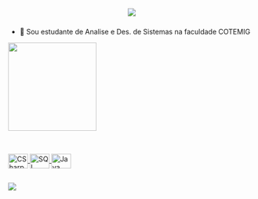 ### 
<h1 align="center">
  <a href="https://git.io/typing-svg">
    <img  src="https://readme-typing-svg.herokuapp.com/?lines=Eiee!;Eu+sou+a+Thaís+Brasileiro&center=true&size=35">
  </a>

###
</h1>

- 🔭 Sou estudante de Analise e Des. de Sistemas na faculdade COTEMIG

<div>
  <a href="https://github.com/thaisbrt">

  <img height="180em" src="https://github-readme-stats.vercel.app/api/top-langs/?username=thaisbrt&layout=compact&langs_count=16&theme=transparent">

</div>

##

<div style="display: inline_block"><br>
  <img align="center" alt="CSharp" height="30" width="40" src="https://cdn.jsdelivr.net/gh/devicons/devicon/icons/csharp/csharp-original.svg">
  <img align="center" alt="SQL" height="30" width="40" src="https://cdn.jsdelivr.net/gh/devicons/devicon/icons/oracle/oracle-original.svg">
  <img align="center" alt="Java" height="30" width="40" src="https://cdn.jsdelivr.net/gh/devicons/devicon/icons/java/java-original.svg">
</div>

##

<div>
  <a href="https://www.linkedin.com/in/tha%C3%ADs-brasileiro-torres-74771b176" target="_blank"><img src="https://img.shields.io/badge/-LinkedIn-%230077B5?style=for-the-badge&logo=linkedin&logoColor=white" target="_blank"></a> 
</div>
